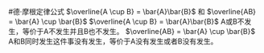 #德·摩根定律公式  $\overline{A \cup B} = \bar{A}\bar{B}$ 和 $\overline{AB} = \bar{A} \cup \bar{B}$ 
 $\overline{A \cup B} = \bar{A}\bar{B}$
	 A或B不发生，等价于A不发生并且B也不发生。
$\overline{AB} = \bar{A} \cup \bar{B}$  
	A和B同时发生这件事没有发生，等价于A没有发生或者B没有发生。 